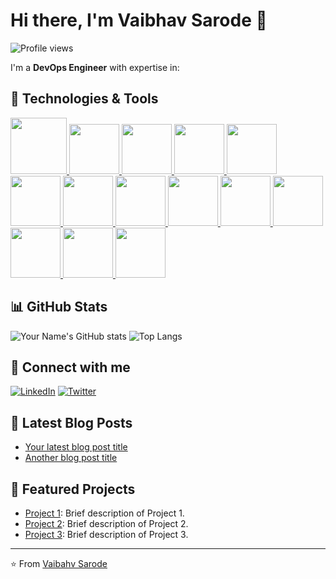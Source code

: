# Hi there, I'm Vaibhav Sarode 👋

![Profile views](https://komarev.com/ghpvc/?vaibhav-sarode17)

I'm a **DevOps Engineer** with expertise in:

## 🔧 Technologies & Tools



<p float="left">
  <a href="https://www.linux.org/" target="_blank">
    <img src="https://media.giphy.com/media/KAq5w47R9rmTuvWOWa/giphy.gif" height="90" />
  </a>
  <a href="https://aws.amazon.com/" target="_blank">
    <img src="https://raw.githubusercontent.com/itsksaurabh/itsksaurabh/master/assets/aws.gif" height="80" />
  </a>
  <a href="https://pivotal.io/platform" target="_blank">
    <img src="https://raw.githubusercontent.com/itsksaurabh/itsksaurabh/master/assets/pcf.gif" height="80" />
  </a>
  <a href="https://git-scm.com/" target="_blank">
    <img src="https://raw.githubusercontent.com/itsksaurabh/itsksaurabh/master/assets/git.gif" height="80" />
  </a>
  <a href="https://www.atlassian.com/software/jira" target="_blank">
    <img src="https://raw.githubusercontent.com/itsksaurabh/itsksaurabh/master/assets/jira.gif" height="80" />
  </a>
  <a href="https://www.jenkins.io/" target="_blank">
    <img src="https://raw.githubusercontent.com/itsksaurabh/itsksaurabh/master/assets/jenkins.gif" height="80" />
  </a>
  <a href="https://www.docker.com/" target="_blank">
    <img src="https://raw.githubusercontent.com/itsksaurabh/itsksaurabh/master/assets/docker.gif" height="80" />
  </a>
  <a href="https://kubernetes.io/" target="_blank">
    <img src="https://raw.githubusercontent.com/itsksaurabh/itsksaurabh/master/assets/kubernetes.gif" height="80" />
  </a>
  <a href="https://www.terraform.io/" target="_blank">
    <img src="https://raw.githubusercontent.com/itsksaurabh/itsksaurabh/master/assets/terraform.gif" height="80" />
  </a>
  <a href="https://www.ansible.com/" target="_blank">
    <img src="https://raw.githubusercontent.com/itsksaurabh/itsksaurabh/master/assets/ansible.gif" height="80" />
  </a>
  <a href="https://prometheus.io/" target="_blank">
    <img src="https://raw.githubusercontent.com/itsksaurabh/itsksaurabh/master/assets/prometheus.gif" height="80" />
  </a>
  <a href="https://grafana.com/" target="_blank">
    <img src="https://raw.githubusercontent.com/itsksaurabh/itsksaurabh/master/assets/grafana.gif" height="80" />
  </a>
  <a href="https://www.sonarqube.org/" target="_blank">
    <img src="https://raw.githubusercontent.com/itsksaurabh/itsksaurabh/master/assets/sonarqube.gif" height="80" />
  </a>
  <a href="https://snyk.io/" target="_blank">
    <img src="https://raw.githubusercontent.com/itsksaurabh/itsksaurabh/master/assets/snyk.gif" height="80" />
  </a>
</p>

## 📊 GitHub Stats

![Your Name's GitHub stats](https://github-readme-stats.vercel.app/api?username=vaibhav-sarode17&show_icons=true&theme=radical)
![Top Langs](https://github-readme-stats.vercel.app/api/top-langs/?username=vaibhav-sarode17&layout=compact&theme=radical)

## 🔗 Connect with me

[![LinkedIn](https://img.shields.io/badge/LinkedIn-0077B5?style=flat-square&logo=linkedin&logoColor=white)](https://linkedin.com/in/vaibhav-sarode17)
[![Twitter](https://img.shields.io/badge/Twitter-1DA1F2?style=flat-square&logo=twitter&logoColor=white)](https://twitter.com/your-twitter)

## 📝 Latest Blog Posts

<!-- BLOG-POST-LIST:START -->
- [Your latest blog post title](https://yourbloglink.com)
- [Another blog post title](https://yourbloglink.com)
<!-- BLOG-POST-LIST:END -->

## 📂 Featured Projects

- [Project 1](https://github.com/your-github-username/project1): Brief description of Project 1.
- [Project 2](https://github.com/your-github-username/project2): Brief description of Project 2.
- [Project 3](https://github.com/your-github-username/project3): Brief description of Project 3.

---

⭐️ From [Vaibahv Sarode](https://github.com/vaibhav-sarode17)

